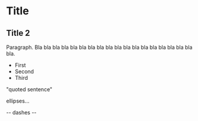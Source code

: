 # Title

## Title 2

Paragraph. Bla bla bla bla bla bla bla bla bla bla bla bla bla bla bla bla bla bla bla.

* First
* Second
* Third

"quoted sentence"

ellipses...

-- dashes --
